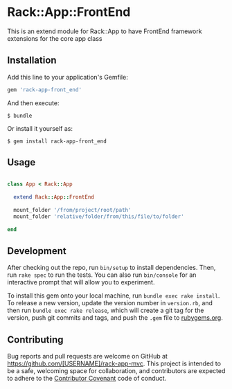 # Rack::App::FrontEnd

This is an extend module for Rack::App to have FrontEnd framework extensions for the core app class

## Installation

Add this line to your application's Gemfile:

```ruby
gem 'rack-app-front_end'
```

And then execute:

    $ bundle

Or install it yourself as:

    $ gem install rack-app-front_end

## Usage

```ruby

class App < Rack::App
  
  extend Rack::App::FrontEnd 
  
  mount_folder '/from/project/root/path'
  mount_folder 'relative/folder/from/this/file/to/folder'
  
end

```


## Development

After checking out the repo, run `bin/setup` to install dependencies. Then, run `rake spec` to run the tests. You can also run `bin/console` for an interactive prompt that will allow you to experiment.

To install this gem onto your local machine, run `bundle exec rake install`. To release a new version, update the version number in `version.rb`, and then run `bundle exec rake release`, which will create a git tag for the version, push git commits and tags, and push the `.gem` file to [rubygems.org](https://rubygems.org).

## Contributing

Bug reports and pull requests are welcome on GitHub at https://github.com/[USERNAME]/rack-app-mvc. This project is intended to be a safe, welcoming space for collaboration, and contributors are expected to adhere to the [Contributor Covenant](contributor-covenant.org) code of conduct.

